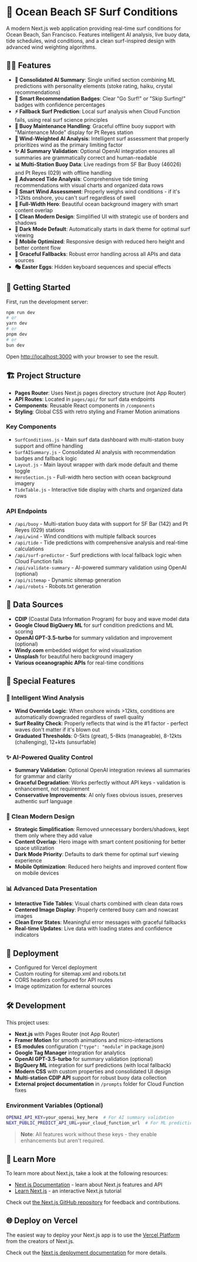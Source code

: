 # 🌊 Ocean Beach SF Surf Conditions

A modern Next.js web application providing real-time surf conditions for Ocean Beach, San Francisco. Features intelligent AI analysis, live buoy data, tide schedules, wind conditions, and a clean surf-inspired design with advanced wind weighting algorithms.

## 🏄‍♂️ Features

- **🤖 Consolidated AI Summary**: Single unified section combining ML predictions with personality elements (stoke rating, haiku, crystal recommendations)
- **🎯 Smart Recommendation Badges**: Clear "Go Surf!" or "Skip Surfing!" badges with confidence percentages
- **⚡ Fallback Surf Prediction**: Local surf analysis when Cloud Function fails, using real surf science principles
- **🔧 Buoy Maintenance Handling**: Graceful offline buoy support with "Maintenance Mode" display for Pt Reyes station
- **🤖 Wind-Weighted AI Analysis**: Intelligent surf assessment that properly prioritizes wind as the primary limiting factor
- **✨ AI Summary Validation**: Optional OpenAI integration ensures all summaries are grammatically correct and human-readable
- **📊 Multi-Station Buoy Data**: Live readings from SF Bar Buoy (46026) and Pt Reyes (029) with offline handling
- **🌊 Advanced Tide Analysis**: Comprehensive tide timing recommendations with visual charts and organized data rows
- **💨 Smart Wind Assessment**: Properly weighs wind conditions - if it's >12kts onshore, you can't surf regardless of swell
- **🌅 Full-Width Hero**: Beautiful ocean background imagery with smart content overlap
- **🎨 Clean Modern Design**: Simplified UI with strategic use of borders and shadows
- **🌙 Dark Mode Default**: Automatically starts in dark theme for optimal surf viewing
- **📱 Mobile Optimized**: Responsive design with reduced hero height and better content flow
- **🔄 Graceful Fallbacks**: Robust error handling across all APIs and data sources
- **🎭 Easter Eggs**: Hidden keyboard sequences and special effects

## 🚀 Getting Started

First, run the development server:

```bash
npm run dev
# or
yarn dev
# or
pnpm dev
# or
bun dev
```

Open [http://localhost:3000](http://localhost:3000) with your browser to see the result.

## 🏗️ Project Structure

- **Pages Router**: Uses Next.js pages directory structure (not App Router)
- **API Routes**: Located in `pages/api/` for surf data endpoints
- **Components**: Reusable React components in `/components`
- **Styling**: Global CSS with retro styling and Framer Motion animations

### Key Components

- `SurfConditions.js` - Main surf data dashboard with multi-station buoy support and offline handling
- `SurfAISummary.js` - Consolidated AI analysis with recommendation badges and fallback logic
- `Layout.js` - Main layout wrapper with dark mode default and theme toggle
- `HeroSection.js` - Full-width hero section with ocean background imagery
- `TideTable.js` - Interactive tide display with charts and organized data rows

### API Endpoints

- `/api/buoy` - Multi-station buoy data with support for SF Bar (142) and Pt Reyes (029) stations
- `/api/wind` - Wind conditions with multiple fallback sources
- `/api/tide` - Tide predictions with comprehensive analysis and real-time calculations
- `/api/surf-predictor` - Surf predictions with local fallback logic when Cloud Function fails
- `/api/validate-summary` - AI-powered summary validation using OpenAI (optional)
- `/api/sitemap` - Dynamic sitemap generation
- `/api/robots` - Robots.txt generation

## 🌊 Data Sources

- **CDIP** (Coastal Data Information Program) for buoy and wave model data
- **Google Cloud BigQuery ML** for surf condition predictions and ML scoring
- **OpenAI GPT-3.5-turbo** for summary validation and improvement (optional)
- **Windy.com** embedded widget for wind visualization
- **Unsplash** for beautiful hero background imagery
- **Various oceanographic APIs** for real-time conditions

## 🎨 Special Features

### 🧠 Intelligent Wind Analysis
- **Wind Override Logic**: When onshore winds >12kts, conditions are automatically downgraded regardless of swell quality
- **Surf Reality Check**: Properly reflects that wind is the #1 factor - perfect waves don't matter if it's blown out
- **Graduated Thresholds**: 0-5kts (great), 5-8kts (manageable), 8-12kts (challenging), 12+kts (unsurfable)

### ✨ AI-Powered Quality Control
- **Summary Validation**: Optional OpenAI integration reviews all summaries for grammar and clarity
- **Graceful Degradation**: Works perfectly without API keys - validation is enhancement, not requirement
- **Conservative Improvements**: AI only fixes obvious issues, preserves authentic surf language

### 🎨 Clean Modern Design
- **Strategic Simplification**: Removed unnecessary borders/shadows, kept them only where they add value
- **Content Overlap**: Hero image with smart content positioning for better space utilization
- **Dark Mode Priority**: Defaults to dark theme for optimal surf viewing experience
- **Mobile Optimization**: Reduced hero heights and improved content flow on mobile devices

### 📊 Advanced Data Presentation
- **Interactive Tide Tables**: Visual charts combined with clean data rows
- **Centered Image Display**: Properly centered buoy cam and nowcast images
- **Clean Error States**: Meaningful error messages with graceful fallbacks
- **Real-time Updates**: Live data with loading states and confidence indicators

## 🚢 Deployment

- Configured for Vercel deployment
- Custom routing for sitemap.xml and robots.txt
- CORS headers configured for API routes
- Image optimization for external sources

## 🛠️ Development

This project uses:
- **Next.js** with Pages Router (not App Router)
- **Framer Motion** for smooth animations and micro-interactions
- **ES modules** configuration (`"type": "module"` in package.json)
- **Google Tag Manager** integration for analytics
- **OpenAI GPT-3.5-turbo** for summary validation (optional)
- **BigQuery ML** integration for surf predictions (with local fallback)
- **Modern CSS** with custom properties and consolidated UI design
- **Multi-station CDIP API** support for robust buoy data collection
- **External project documentation** in `/prompts` folder for Cloud Function fixes

### Environment Variables (Optional)
```bash
OPENAI_API_KEY=your_openai_key_here  # For AI summary validation
NEXT_PUBLIC_PREDICT_API_URL=your_cloud_function_url  # For ML predictions
```

> **Note**: All features work without these keys - they enable enhancements but aren't required.

## 📝 Learn More

To learn more about Next.js, take a look at the following resources:

- [Next.js Documentation](https://nextjs.org/docs) - learn about Next.js features and API
- [Learn Next.js](https://nextjs.org/learn) - an interactive Next.js tutorial

Check out [the Next.js GitHub repository](https://github.com/vercel/next.js/) for feedback and contributions.

## 🌐 Deploy on Vercel

The easiest way to deploy your Next.js app is to use the [Vercel Platform](https://vercel.com/new?utm_medium=default-template&filter=next.js&utm_source=create-next-app&utm_campaign=create-next-app-readme) from the creators of Next.js.

Check out the [Next.js deployment documentation](https://nextjs.org/docs/deployment) for more details.